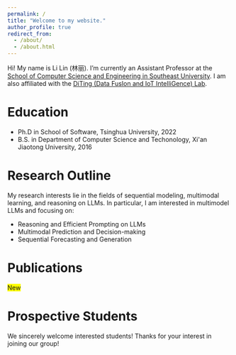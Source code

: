 ```yaml
---
permalink: /
title: "Welcome to my website."
author_profile: true
redirect_from: 
  - /about/
  - /about.html
---
```


Hi! My name is Li Lin (林丽). I’m currently an Assistant Professor at the [School of Computer Science and Engineering in Southeast University](https://cse.seu.edu.cn/). 
I am also affiliated with the [DiTing (Data FusIon and IoT IntelliGence) Lab](http://123.57.255.174:8080/#/home).


Education
======
* Ph.D in School of Software, Tsinghua University, 2022
* B.S. in Department of Computer Science and Techonology, Xi'an Jiaotong University, 2016


Research Outline
======
My research interests lie in the fields of sequential modeling, multimodal learning, and reasoning on LLMs.
In particular, I am interested in multimodel LLMs and focusing on:
* Reasoning and Efficient Prompting on LLMs
* Multimodal Prediction and Decision-making
* Sequential Forecasting and Generation

Publications
======
<span style="background-color: yellow;">New</span>

Prospective Students
======
We sincerely welcome interested students!
Thanks for your interest in joining our group!
